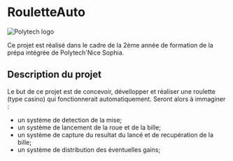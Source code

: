 # RouletteAuto
![Polytech logo](http://fr.academic.ru/pictures/frwiki/80/Polytechnicesophia.png "logo polytech")

Ce projet est réalisé dans le cadre de la 2ème année de formation de la prépa intégrée de Polytech'Nice Sophia. 

## Description du projet

Le but de ce projet est de concevoir, dévellopper et réaliser une roulette (type casino) qui fonctionnerait automatiquement. Seront alors à immaginer :
- un système de detection de la mise;
- un système de lancement de la roue et de la bille;
- un système de capture du resultat du lancé et de recupération de la bille;
- un système de distribution des éventuelles gains;
